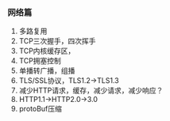 ### 网络篇

1.   多路复用
2.   TCP三次握手，四次挥手
3.   TCP内核缓存区，
4.   TCP拥塞控制
5.   单播转广播，组播
6.   TLS/SSL协议，TLS1.2->TLS1.3
6.   减少HTTP请求，缓存，减少请求，减少响应？
7.   HTTP1.1->HTTP2.0->3.0
8.   protoBuf压缩